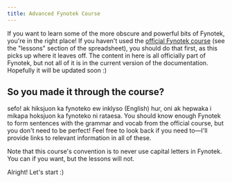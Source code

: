 ```yaml
---
title: Advanced Fynotek Course
---
```


If you want to learn some of the more obscure and powerful bits of Fynotek, you're in the right place! If you haven't used the [official Fynotek course](https://docs.google.com/spreadsheets/d/1xhD20vikLE6JgUWnj4EwJ9ycEKHQzH_Qi7ZsBBT4j6k/edit) (see the "lessons" section of the spreadsheet), you should do that first, as this picks up where it leaves off. The content in here is all officially part of Fynotek, but not all of it is in the current version of the documentation. Hopefully it will be updated soon :)

## So you made it through the course?
sefo! ak hiksjuon ka fynoteko ew inklyso (English) hur, oni ak hepwaka i mikapa hoksjuon ka fynoteko ni rataesa. You should know enough Fynotek to form sentences with the grammar and vocab from the official course, but you don't need to be perfect! Feel free to look back if you need to—I'll provide links to relevant information in all of these.

Note that this course's convention is to never use capital letters in Fynotek. You can if you want, but the lessons will not.

Alright! Let's start :)
